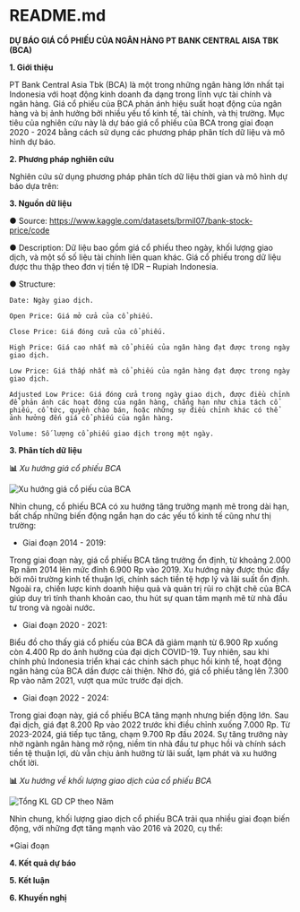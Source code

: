 # README.md
**DỰ BÁO GIÁ CỔ PHIẾU CỦA NGÂN HÀNG PT BANK CENTRAL AISA TBK (BCA)**

**1. Giới thiệu**

PT Bank Central Asia Tbk (BCA) là một trong những ngân hàng lớn nhất tại Indonesia với hoạt động kinh doanh đa dạng trong lĩnh vực tài chính và ngân hàng. Giá cổ phiếu của BCA phản ánh hiệu suất hoạt động của ngân hàng và bị ảnh hưởng bởi nhiều yếu tố kinh tế, tài chính, và thị trường. Mục tiêu của nghiên cứu này là dự báo giá cổ phiếu của BCA trong giai đoạn 2020 - 2024 bằng cách sử dụng các phương pháp phân tích dữ liệu và mô hình dự báo.

**2. Phương pháp nghiên cứu**

Nghiên cứu sử dụng phương pháp phân tích dữ liệu thời gian và mô hình dự báo dựa trên:

**3. Nguồn dữ liệu**

●	Source: https://www.kaggle.com/datasets/brmil07/bank-stock-price/code 

●	Description: Dữ liệu bao gồm giá cổ phiếu theo ngày, khối lượng giao dịch, và một số số liệu tài chính liên quan khác. Giá cổ phiếu trong dữ liệu được thu thập theo đơn vị tiền tệ IDR – Rupiah Indonesia. 

●	Structure:
  
    Date: Ngày giao dịch.
  
    Open Price: Giá mở cửa của cổ phiếu.
  
    Close Price: Giá đóng cửa của cổ phiếu.
  
    High Price: Giá cao nhất mà cổ phiếu của ngân hàng đạt được trong ngày giao dịch.
  
    Low Price: Giá thấp nhất mà cổ phiếu của ngân hàng đạt được trong ngày giao dịch.
  
    Adjusted Low Price: Giá đóng cửa trong ngày giao dịch, được điều chỉnh để phản ánh các hoạt động của ngân hàng, chẳng hạn như chia tách cổ phiếu, cổ tức, quyền chào bán, hoặc những sự điều chỉnh khác có thể ảnh hưởng đến giá cổ phiếu của ngân hàng.
   
    Volume: Số lượng cổ phiếu giao dịch trong một ngày.

**3. Phân tích dữ liệu**

__📊__  _Xu hướng giá cổ phiếu BCA_

![Xu hướng giá cổ piếu của BCA](https://github.com/user-attachments/assets/7574c6b4-0d86-4917-8360-795249c945d1)

Nhìn chung, cổ phiếu BCA có xu hướng tăng trưởng mạnh mẽ trong dài hạn, bất chấp những biến động ngắn hạn do các yếu tố kinh tế cũng như thị trường:

  * Giai đoạn 2014 - 2019:

Trong giai đoạn này, giá cổ phiếu BCA tăng trưởng ổn định, từ khoảng 2.000 Rp năm 2014 lên mức đỉnh 6.900 Rp vào 2019. Xu hướng này được thúc đẩy bởi môi trường kinh tế thuận lợi, chính sách tiền tệ hợp lý và lãi suất ổn định. Ngoài ra, chiến lược kinh doanh hiệu quả và quản trị rủi ro chặt chẽ của BCA giúp duy trì tính thanh khoản cao, thu hút sự quan tâm mạnh mẽ từ nhà đầu tư trong và ngoài nước.

  * Giai đoạn 2020 - 2021:

Biểu đồ cho thấy giá cổ phiếu của BCA đã giảm mạnh từ 6.900 Rp xuống còn 4.400 Rp do ảnh hưởng của đại dịch COVID-19. Tuy nhiên, sau khi chính phủ Indonesia triển khai các chính sách phục hồi kinh tế, hoạt động ngân hàng của BCA dần được cải thiện. Nhờ đó, giá cổ phiếu tăng lên 7.300 Rp vào năm 2021, vượt qua mức trước đại dịch.

  * Giai đoạn 2022 - 2024:

Trong giai đoạn này, giá cổ phiếu BCA tăng mạnh nhưng biến động lớn. Sau đại dịch, giá đạt 8.200 Rp vào 2022 trước khi điều chỉnh xuống 7.000 Rp. Từ 2023-2024, giá tiếp tục tăng, chạm 9.700 Rp đầu 2024. Sự tăng trưởng này nhờ ngành ngân hàng mở rộng, niềm tin nhà đầu tư phục hồi và chính sách tiền tệ thuận lợi, dù vẫn chịu ảnh hưởng từ lãi suất, lạm phát và xu hướng chốt lời.

__📊__  _Xu hướng về khối lượng giao dịch của cổ phiếu BCA_

![Tổng KL GD CP theo Năm](https://github.com/user-attachments/assets/ea440bbc-a563-46a7-824b-0f961bd2e3fc)

Nhìn chung, khối lượng giao dịch cổ phiếu BCA trải qua nhiều giai đoạn biến động, với những đợt tăng mạnh vào 2016 và 2020, cụ thể:
 
  *Giai đoạn






**4. Kết quả dự báo**



**5. Kết luận**



**6. Khuyến nghị**









